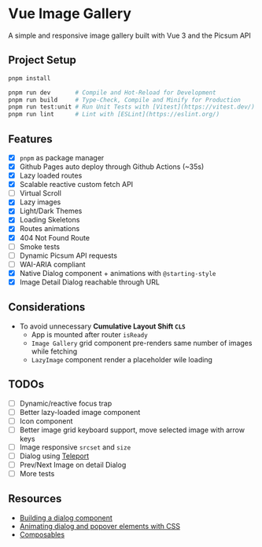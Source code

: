 # Vue Image Gallery 

A simple and responsive image gallery built with Vue 3 and the Picsum API

## Project Setup

```sh
pnpm install

pnpm run dev       # Compile and Hot-Reload for Development
pnpm run build     # Type-Check, Compile and Minify for Production
pnpm run test:unit # Run Unit Tests with [Vitest](https://vitest.dev/)
pnpm run lint      # Lint with [ESLint](https://eslint.org/)
```

## Features 

- [x] `pnpm` as package manager
- [x] Github Pages auto deploy through Github Actions (~35s)
- [x] Lazy loaded routes
- [x] Scalable reactive custom fetch API
- [ ] Virtual Scroll
- [x] Lazy images
- [x] Light/Dark Themes
- [x] Loading Skeletons
- [x] Routes animations
- [x] 404 Not Found Route
- [ ] Smoke tests
- [ ] Dynamic Picsum API requests
- [ ] WAI-ARIA compliant
- [x] Native Dialog component + animations with `@starting-style`
- [x] Image Detail Dialog reachable through URL

## Considerations

- To avoid unnecessary **Cumulative Layout Shift `CLS`**
  - App is mounted after router `isReady`
  - `Image Gallery` grid component pre-renders same number of images while fetching
  - `LazyImage` component render a placeholder wile loading

## TODOs

- [ ] Dynamic/reactive focus trap
- [ ] Better lazy-loaded image component
- [ ] Icon component
- [ ] Better image grid keyboard support, move selected image with arrow keys
- [ ] Image responsive `srcset` and `size`
- [ ] Dialog using [Teleport](https://vuejs.org/guide/built-ins/teleport)
- [ ] Prev/Next Image on detail Dialog
- [ ] More tests

## Resources

- [Building a dialog component](https://web.dev/articles/building/a-dialog-component)
- [Animating dialog and popover elements with CSS](https://blog.logrocket.com/animating-dialog-popover-elements-css-starting-style/)
- [Composables ](https://vuejs.org/guide/reusability/composables#accepting-reactive-state)
